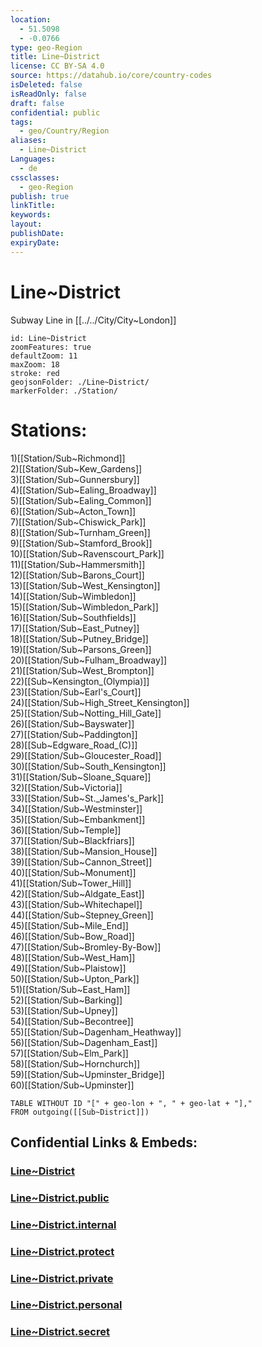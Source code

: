 ```yaml
---
location:
  - 51.5098
  - -0.0766
type: geo-Region
title: Line~District
license: CC BY-SA 4.0
source: https://datahub.io/core/country-codes
isDeleted: false
isReadOnly: false
draft: false
confidential: public
tags:
  - geo/Country/Region
aliases:
  - Line~District
Languages:
  - de
cssclasses:
  - geo-Region
publish: true
linkTitle:
keywords:
layout:
publishDate:
expiryDate:
---
```


# Line~District

Subway Line in [[../../City/City~London]] 

```leaflet
id: Line~District
zoomFeatures: true 
defaultZoom: 11 
maxZoom: 18
stroke: red
geojsonFolder: ./Line~District/
markerFolder: ./Station/
```


# Stations: 
1)[[Station/Sub~Richmond]]  
2)[[Station/Sub~Kew_Gardens]]  
3)[[Station/Sub~Gunnersbury]]  
4)[[Station/Sub~Ealing_Broadway]]  
5)[[Station/Sub~Ealing_Common]]   
6)[[Station/Sub~Acton_Town]]  
7)[[Station/Sub~Chiswick_Park]]  
8)[[Station/Sub~Turnham_Green]]  
9)[[Station/Sub~Stamford_Brook]]  
10)[[Station/Sub~Ravenscourt_Park]]  
11)[[Station/Sub~Hammersmith]]  
12)[[Station/Sub~Barons_Court]]  
13)[[Station/Sub~West_Kensington]]  
14)[[Station/Sub~Wimbledon]]  
15)[[Station/Sub~Wimbledon_Park]]  
16)[[Station/Sub~Southfields]]  
17)[[Station/Sub~East_Putney]]  
18)[[Station/Sub~Putney_Bridge]]  
19)[[Station/Sub~Parsons_Green]]  
20)[[Station/Sub~Fulham_Broadway]]  
21)[[Station/Sub~West_Brompton]]  
22)[[Sub~Kensington_(Olympia)]]  
23)[[Station/Sub~Earl's_Court]]  
24)[[Station/Sub~High_Street_Kensington]]  
25)[[Station/Sub~Notting_Hill_Gate]]  
26)[[Station/Sub~Bayswater]]  
27)[[Station/Sub~Paddington]]  
28)[[Sub~Edgware_Road_(C)]]  
29)[[Station/Sub~Gloucester_Road]]  
30)[[Station/Sub~South_Kensington]]  
31)[[Station/Sub~Sloane_Square]]  
32)[[Station/Sub~Victoria]]  
33)[[Station/Sub~St._James's_Park]]  
34)[[Station/Sub~Westminster]]  
35)[[Station/Sub~Embankment]]  
36)[[Station/Sub~Temple]]  
37)[[Station/Sub~Blackfriars]]  
38)[[Station/Sub~Mansion_House]]  
39)[[Station/Sub~Cannon_Street]]  
40)[[Station/Sub~Monument]]  
41)[[Station/Sub~Tower_Hill]]  
42)[[Station/Sub~Aldgate_East]]  
43)[[Station/Sub~Whitechapel]]  
44)[[Station/Sub~Stepney_Green]]  
45)[[Station/Sub~Mile_End]]  
46)[[Station/Sub~Bow_Road]]  
47)[[Station/Sub~Bromley-By-Bow]]  
48)[[Station/Sub~West_Ham]]  
49)[[Station/Sub~Plaistow]]  
50)[[Station/Sub~Upton_Park]]  
51)[[Station/Sub~East_Ham]]  
52)[[Station/Sub~Barking]]  
53)[[Station/Sub~Upney]]  
54)[[Station/Sub~Becontree]]  
55)[[Station/Sub~Dagenham_Heathway]]  
56)[[Station/Sub~Dagenham_East]]  
57)[[Station/Sub~Elm_Park]]  
58)[[Station/Sub~Hornchurch]]  
59)[[Station/Sub~Upminster_Bridge]]  
60)[[Station/Sub~Upminster]]  


```dataview
TABLE WITHOUT ID "[" + geo-lon + ", " + geo-lat + "],"
FROM outgoing([[Sub~District]])
```


## Confidential Links & Embeds: 

### [Line~District](/_Standards/Earth/Continent/Europe/Europe~North/UK/England/Regions~England/London,Greater/cities~GreaterLondon/Underground/Line~District.md) 

### [Line~District.public](/_public/Earth/Continent/Europe/Europe~North/UK/England/Regions~England/London,Greater/cities~GreaterLondon/Underground/Line~District.public.md) 

### [Line~District.internal](/_internal/Earth/Continent/Europe/Europe~North/UK/England/Regions~England/London,Greater/cities~GreaterLondon/Underground/Line~District.internal.md) 

### [Line~District.protect](/_protect/Earth/Continent/Europe/Europe~North/UK/England/Regions~England/London,Greater/cities~GreaterLondon/Underground/Line~District.protect.md) 

### [Line~District.private](/_private/Earth/Continent/Europe/Europe~North/UK/England/Regions~England/London,Greater/cities~GreaterLondon/Underground/Line~District.private.md) 

### [Line~District.personal](/_personal/Earth/Continent/Europe/Europe~North/UK/England/Regions~England/London,Greater/cities~GreaterLondon/Underground/Line~District.personal.md) 

### [Line~District.secret](/_secret/Earth/Continent/Europe/Europe~North/UK/England/Regions~England/London,Greater/cities~GreaterLondon/Underground/Line~District.secret.md)

